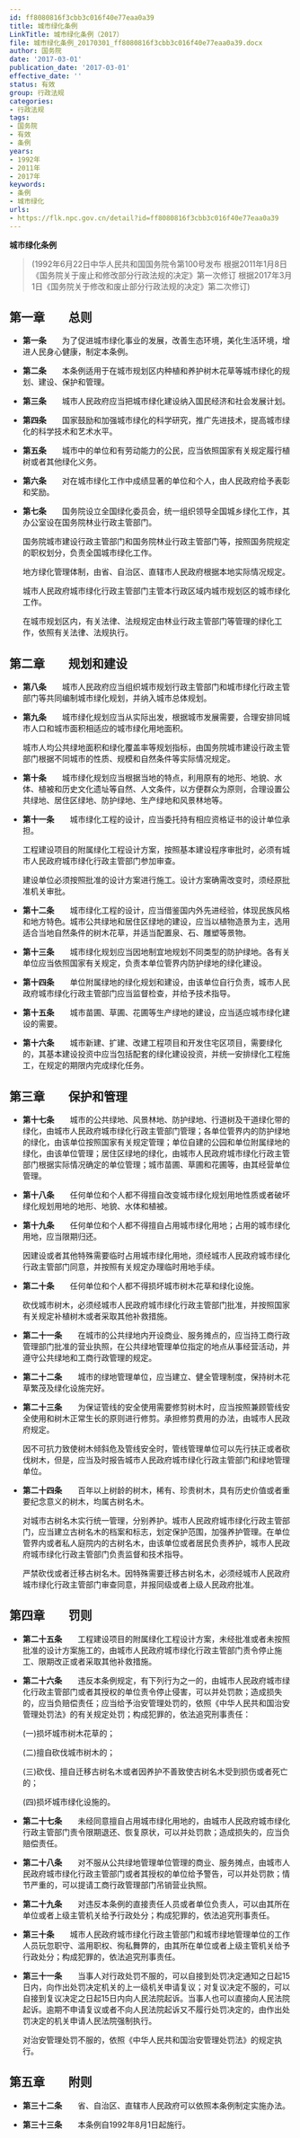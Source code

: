```yaml
---
id: ff8080816f3cbb3c016f40e77eaa0a39
title: 城市绿化条例
LinkTitle: 城市绿化条例（2017）
file: 城市绿化条例_20170301_ff8080816f3cbb3c016f40e77eaa0a39.docx
author: 国务院
date: '2017-03-01'
publication_date: '2017-03-01'
effective_date: ''
status: 有效
group: 行政法规
categories:
- 行政法规
tags:
- 国务院
- 有效
- 条例
years:
- 1992年
- 2011年
- 2017年
keywords:
- 条例
- 城市绿化
urls:
- https://flk.npc.gov.cn/detail?id=ff8080816f3cbb3c016f40e77eaa0a39
---
```


**城市绿化条例**

> (1992年6月22日中华人民共和国国务院令第100号发布 根据2011年1月8日《国务院关于废止和修改部分行政法规的决定》第一次修订 根据2017年3月1日《国务院关于修改和废止部分行政法规的决定》第二次修订)

## 第一章　　总则

- **第一条**　　为了促进城市绿化事业的发展，改善生态环境，美化生活环境，增进人民身心健康，制定本条例。

- **第二条**　　本条例适用于在城市规划区内种植和养护树木花草等城市绿化的规划、建设、保护和管理。

- **第三条**　　城市人民政府应当把城市绿化建设纳入国民经济和社会发展计划。

- **第四条**　　国家鼓励和加强城市绿化的科学研究，推广先进技术，提高城市绿化的科学技术和艺术水平。

- **第五条**　　城市中的单位和有劳动能力的公民，应当依照国家有关规定履行植树或者其他绿化义务。

- **第六条**　　对在城市绿化工作中成绩显著的单位和个人，由人民政府给予表彰和奖励。

- **第七条**　　国务院设立全国绿化委员会，统一组织领导全国城乡绿化工作，其办公室设在国务院林业行政主管部门。

  国务院城市建设行政主管部门和国务院林业行政主管部门等，按照国务院规定的职权划分，负责全国城市绿化工作。

  地方绿化管理体制，由省、自治区、直辖市人民政府根据本地实际情况规定。

  城市人民政府城市绿化行政主管部门主管本行政区域内城市规划区的城市绿化工作。

  在城市规划区内，有关法律、法规规定由林业行政主管部门等管理的绿化工作，依照有关法律、法规执行。

## 第二章　　规划和建设

- **第八条**　　城市人民政府应当组织城市规划行政主管部门和城市绿化行政主管部门等共同编制城市绿化规划，并纳入城市总体规划。

- **第九条**　　城市绿化规划应当从实际出发，根据城市发展需要，合理安排同城市人口和城市面积相适应的城市绿化用地面积。

  城市人均公共绿地面积和绿化覆盖率等规划指标，由国务院城市建设行政主管部门根据不同城市的性质、规模和自然条件等实际情况规定。

- **第十条**　　城市绿化规划应当根据当地的特点，利用原有的地形、地貌、水体、植被和历史文化遗址等自然、人文条件，以方便群众为原则，合理设置公共绿地、居住区绿地、防护绿地、生产绿地和风景林地等。

- **第十一条**　　城市绿化工程的设计，应当委托持有相应资格证书的设计单位承担。

  工程建设项目的附属绿化工程设计方案，按照基本建设程序审批时，必须有城市人民政府城市绿化行政主管部门参加审查。

  建设单位必须按照批准的设计方案进行施工。设计方案确需改变时，须经原批准机关审批。

- **第十二条**　　城市绿化工程的设计，应当借鉴国内外先进经验，体现民族风格和地方特色。城市公共绿地和居住区绿地的建设，应当以植物造景为主，选用适合当地自然条件的树木花草，并适当配置泉、石、雕塑等景物。

- **第十三条**　　城市绿化规划应当因地制宜地规划不同类型的防护绿地。各有关单位应当依照国家有关规定，负责本单位管界内防护绿地的绿化建设。

- **第十四条**　　单位附属绿地的绿化规划和建设，由该单位自行负责，城市人民政府城市绿化行政主管部门应当监督检查，并给予技术指导。

- **第十五条**　　城市苗圃、草圃、花圃等生产绿地的建设，应当适应城市绿化建设的需要。

- **第十六条**　　城市新建、扩建、改建工程项目和开发住宅区项目，需要绿化的，其基本建设投资中应当包括配套的绿化建设投资，并统一安排绿化工程施工，在规定的期限内完成绿化任务。

## 第三章　　保护和管理

- **第十七条**　　城市的公共绿地、风景林地、防护绿地、行道树及干道绿化带的绿化，由城市人民政府城市绿化行政主管部门管理；各单位管界内的防护绿地的绿化，由该单位按照国家有关规定管理；单位自建的公园和单位附属绿地的绿化，由该单位管理；居住区绿地的绿化，由城市人民政府城市绿化行政主管部门根据实际情况确定的单位管理；城市苗圃、草圃和花圃等，由其经营单位管理。

- **第十八条**　　任何单位和个人都不得擅自改变城市绿化规划用地性质或者破坏绿化规划用地的地形、地貌、水体和植被。

- **第十九条**　　任何单位和个人都不得擅自占用城市绿化用地；占用的城市绿化用地，应当限期归还。

  因建设或者其他特殊需要临时占用城市绿化用地，须经城市人民政府城市绿化行政主管部门同意，并按照有关规定办理临时用地手续。

- **第二十条**　　任何单位和个人都不得损坏城市树木花草和绿化设施。

  砍伐城市树木，必须经城市人民政府城市绿化行政主管部门批准，并按照国家有关规定补植树木或者采取其他补救措施。

- **第二十一条**　　在城市的公共绿地内开设商业、服务摊点的，应当持工商行政管理部门批准的营业执照，在公共绿地管理单位指定的地点从事经营活动，并遵守公共绿地和工商行政管理的规定。

- **第二十二条**　　城市的绿地管理单位，应当建立、健全管理制度，保持树木花草繁茂及绿化设施完好。

- **第二十三条**　　为保证管线的安全使用需要修剪树木时，应当按照兼顾管线安全使用和树木正常生长的原则进行修剪。承担修剪费用的办法，由城市人民政府规定。

  因不可抗力致使树木倾斜危及管线安全时，管线管理单位可以先行扶正或者砍伐树木，但是，应当及时报告城市人民政府城市绿化行政主管部门和绿地管理单位。

- **第二十四条**　　百年以上树龄的树木，稀有、珍贵树木，具有历史价值或者重要纪念意义的树木，均属古树名木。

  对城市古树名木实行统一管理，分别养护。城市人民政府城市绿化行政主管部门，应当建立古树名木的档案和标志，划定保护范围，加强养护管理。在单位管界内或者私人庭院内的古树名木，由该单位或者居民负责养护，城市人民政府城市绿化行政主管部门负责监督和技术指导。

  严禁砍伐或者迁移古树名木。因特殊需要迁移古树名木，必须经城市人民政府城市绿化行政主管部门审查同意，并报同级或者上级人民政府批准。

## 第四章　　罚则

- **第二十五条**　　工程建设项目的附属绿化工程设计方案，未经批准或者未按照批准的设计方案施工的，由城市人民政府城市绿化行政主管部门责令停止施工、限期改正或者采取其他补救措施。

- **第二十六条**　　违反本条例规定，有下列行为之一的，由城市人民政府城市绿化行政主管部门或者其授权的单位责令停止侵害，可以并处罚款；造成损失的，应当负赔偿责任；应当给予治安管理处罚的，依照《中华人民共和国治安管理处罚法》的有关规定处罚；构成犯罪的，依法追究刑事责任：

  (一)损坏城市树木花草的；

  (二)擅自砍伐城市树木的；

  (三)砍伐、擅自迁移古树名木或者因养护不善致使古树名木受到损伤或者死亡的；

  (四)损坏城市绿化设施的。

- **第二十七条**　　未经同意擅自占用城市绿化用地的，由城市人民政府城市绿化行政主管部门责令限期退还、恢复原状，可以并处罚款；造成损失的，应当负赔偿责任。

- **第二十八条**　　对不服从公共绿地管理单位管理的商业、服务摊点，由城市人民政府城市绿化行政主管部门或者其授权的单位给予警告，可以并处罚款；情节严重的，可以提请工商行政管理部门吊销营业执照。

- **第二十九条**　　对违反本条例的直接责任人员或者单位负责人，可以由其所在单位或者上级主管机关给予行政处分；构成犯罪的，依法追究刑事责任。

- **第三十条**　　城市人民政府城市绿化行政主管部门和城市绿地管理单位的工作人员玩忽职守、滥用职权、徇私舞弊的，由其所在单位或者上级主管机关给予行政处分；构成犯罪的，依法追究刑事责任。

- **第三十一条**　　当事人对行政处罚不服的，可以自接到处罚决定通知之日起15日内，向作出处罚决定机关的上一级机关申请复议；对复议决定不服的，可以自接到复议决定之日起15日内向人民法院起诉。当事人也可以直接向人民法院起诉。逾期不申请复议或者不向人民法院起诉又不履行处罚决定的，由作出处罚决定的机关申请人民法院强制执行。

  对治安管理处罚不服的，依照《中华人民共和国治安管理处罚法》的规定执行。

## 第五章　　附则

- **第三十二条**　　省、自治区、直辖市人民政府可以依照本条例制定实施办法。

- **第三十三条**　　本条例自1992年8月1日起施行。
